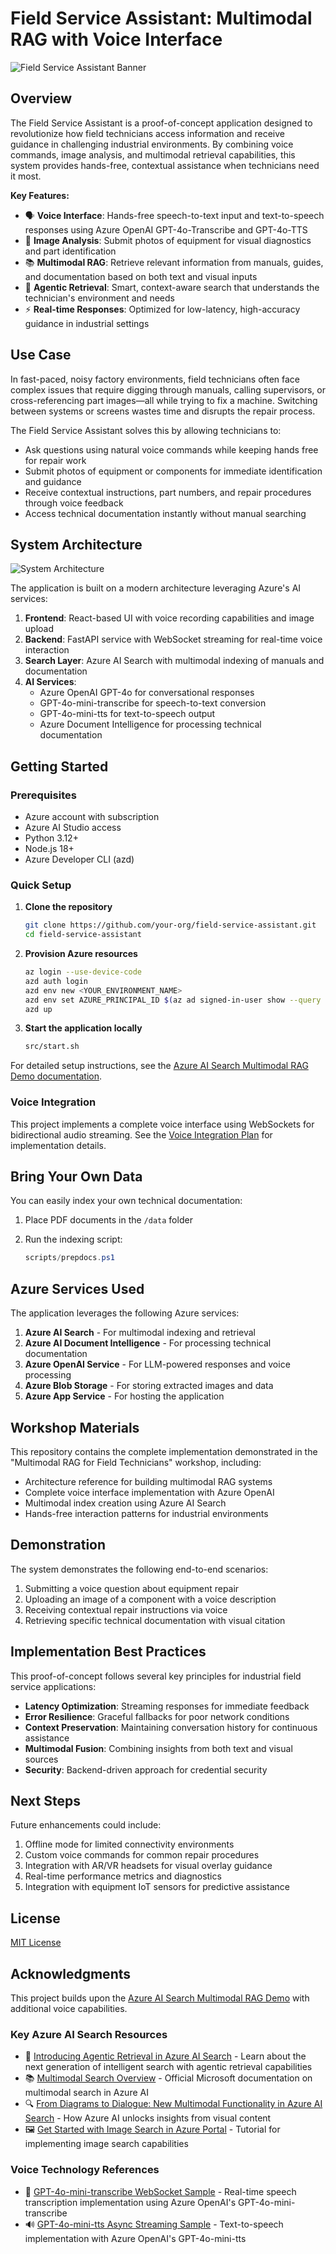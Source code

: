 # Field Service Assistant: Multimodal RAG with Voice Interface

![Field Service Assistant Banner](docs/images/sample_snap_1.jpg)

## Overview

The Field Service Assistant is a proof-of-concept application designed to revolutionize how field technicians access information and receive guidance in challenging industrial environments. By combining voice commands, image analysis, and multimodal retrieval capabilities, this system provides hands-free, contextual assistance when technicians need it most.

**Key Features:**

- 🗣️ **Voice Interface**: Hands-free speech-to-text input and text-to-speech responses using Azure OpenAI GPT-4o-Transcribe and GPT-4o-TTS
- 📸 **Image Analysis**: Submit photos of equipment for visual diagnostics and part identification
- 📚 **Multimodal RAG**: Retrieve relevant information from manuals, guides, and documentation based on both text and visual inputs
- 🧠 **Agentic Retrieval**: Smart, context-aware search that understands the technician's environment and needs
- ⚡ **Real-time Responses**: Optimized for low-latency, high-accuracy guidance in industrial settings

## Use Case

In fast-paced, noisy factory environments, field technicians often face complex issues that require digging through manuals, calling supervisors, or cross-referencing part images—all while trying to fix a machine. Switching between systems or screens wastes time and disrupts the repair process.

The Field Service Assistant solves this by allowing technicians to:

- Ask questions using natural voice commands while keeping hands free for repair work
- Submit photos of equipment or components for immediate identification and guidance
- Receive contextual instructions, part numbers, and repair procedures through voice feedback
- Access technical documentation instantly without manual searching

## System Architecture

![System Architecture](docs/images/app_depl_success.png)

The application is built on a modern architecture leveraging Azure's AI services:

1. **Frontend**: React-based UI with voice recording capabilities and image upload
2. **Backend**: FastAPI service with WebSocket streaming for real-time voice interaction
3. **Search Layer**: Azure AI Search with multimodal indexing of manuals and documentation
4. **AI Services**:
   - Azure OpenAI GPT-4o for conversational responses
   - GPT-4o-mini-transcribe for speech-to-text conversion
   - GPT-4o-mini-tts for text-to-speech output
   - Azure Document Intelligence for processing technical documentation

## Getting Started

### Prerequisites

- Azure account with subscription
- Azure AI Studio access
- Python 3.12+
- Node.js 18+
- Azure Developer CLI (azd)

### Quick Setup

1. **Clone the repository**

   ```bash
   git clone https://github.com/your-org/field-service-assistant.git
   cd field-service-assistant
   ```

2. **Provision Azure resources**

   ```bash
   az login --use-device-code
   azd auth login
   azd env new <YOUR_ENVIRONMENT_NAME>
   azd env set AZURE_PRINCIPAL_ID $(az ad signed-in-user show --query id -o tsv)
   azd up
   ```

3. **Start the application locally**

   ```bash
   src/start.sh
   ```

For detailed setup instructions, see the [Azure AI Search Multimodal RAG Demo documentation](docs/Multimodal%20RAG%20Sample%20README.md).

### Voice Integration

This project implements a complete voice interface using WebSockets for bidirectional audio streaming. See the [Voice Integration Plan](docs/voice-integration-plan.md) for implementation details.

## Bring Your Own Data

You can easily index your own technical documentation:

1. Place PDF documents in the `/data` folder
2. Run the indexing script:

   ```powershell
   scripts/prepdocs.ps1
   ```

## Azure Services Used

The application leverages the following Azure services:

1. **Azure AI Search** - For multimodal indexing and retrieval
2. **Azure AI Document Intelligence** - For processing technical documentation
3. **Azure OpenAI Service** - For LLM-powered responses and voice processing
4. **Azure Blob Storage** - For storing extracted images and data
5. **Azure App Service** - For hosting the application

## Workshop Materials

This repository contains the complete implementation demonstrated in the "Multimodal RAG for Field Technicians" workshop, including:

- Architecture reference for building multimodal RAG systems
- Complete voice interface implementation with Azure OpenAI
- Multimodal index creation using Azure AI Search
- Hands-free interaction patterns for industrial environments

## Demonstration

The system demonstrates the following end-to-end scenarios:

1. Submitting a voice question about equipment repair
2. Uploading an image of a component with a voice description
3. Receiving contextual repair instructions via voice
4. Retrieving specific technical documentation with visual citation

## Implementation Best Practices

This proof-of-concept follows several key principles for industrial field service applications:

- **Latency Optimization**: Streaming responses for immediate feedback
- **Error Resilience**: Graceful fallbacks for poor network conditions
- **Context Preservation**: Maintaining conversation history for continuous assistance
- **Multimodal Fusion**: Combining insights from both text and visual sources
- **Security**: Backend-driven approach for credential security

## Next Steps

Future enhancements could include:

1. Offline mode for limited connectivity environments
2. Custom voice commands for common repair procedures
3. Integration with AR/VR headsets for visual overlay guidance
4. Real-time performance metrics and diagnostics
5. Integration with equipment IoT sensors for predictive assistance

## License

[MIT License](LICENSE)

## Acknowledgments

This project builds upon the [Azure AI Search Multimodal RAG Demo](https://github.com/Azure-Samples/azure-ai-search-multimodal-sample) with additional voice capabilities.

### Key Azure AI Search Resources

- 📄 [Introducing Agentic Retrieval in Azure AI Search](https://techcommunity.microsoft.com/blog/azure-ai-services-blog/introducing-agentic-retrieval-in-azure-ai-search/4414677) - Learn about the next generation of intelligent search with agentic retrieval capabilities
- 📚 [Multimodal Search Overview](https://learn.microsoft.com/en-us/azure/search/multimodal-search-overview) - Official Microsoft documentation on multimodal search in Azure AI
- 🔍 [From Diagrams to Dialogue: New Multimodal Functionality in Azure AI Search](https://techcommunity.microsoft.com/blog/azure-ai-services-blog/from-diagrams-to-dialogue-introducing-new-multimodal-functionality-in-azure-ai-s/4413968) - How Azure AI unlocks insights from visual content
- 🖼️ [Get Started with Image Search in Azure Portal](https://learn.microsoft.com/en-us/azure/search/search-get-started-portal-image-search) - Tutorial for implementing image search capabilities

### Voice Technology References

- 🎤 [GPT-4o-mini-transcribe WebSocket Sample](https://gist.github.com/monuminu/a6ab13d03d82e1f1b6ea7a902f6e3803) - Real-time speech transcription implementation using Azure OpenAI's GPT-4o-mini-transcribe
- 🔊 [GPT-4o-mini-tts Async Streaming Sample](https://github.com/Azure-Samples/azure-openai-tts-demo/blob/main/async-streaming-tts-sample.py) - Text-to-speech implementation with Azure OpenAI's GPT-4o-mini-tts
